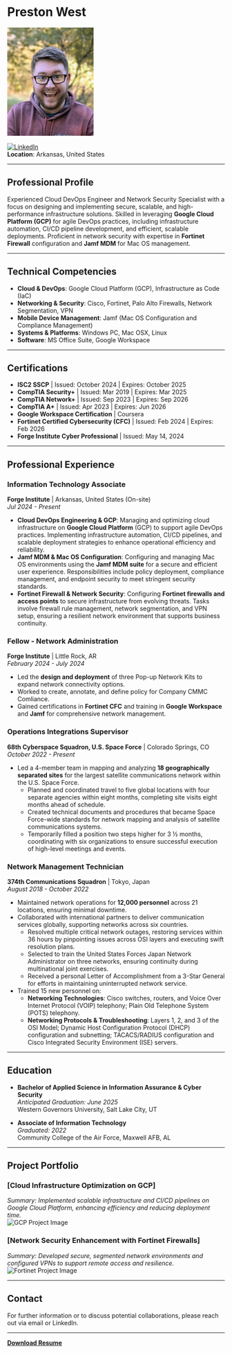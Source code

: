 # Preston West

<img src="Picture.jpg" alt="Image description" width="200" height="250"/>

[![LinkedIn](https://img.shields.io/badge/LinkedIn-Connect-blue)](https://www.linkedin.com)  
**Location**: Arkansas, United States  

<!-- ![Profile Image](Picture.jpg) -->




---

## Professional Profile

Experienced Cloud DevOps Engineer and Network Security Specialist with a focus on designing and implementing secure, scalable, and high-performance infrastructure solutions. Skilled in leveraging **Google Cloud Platform (GCP)** for agile DevOps practices, including infrastructure automation, CI/CD pipeline development, and efficient, scalable deployments. Proficient in network security with expertise in **Fortinet Firewall** configuration and **Jamf MDM** for Mac OS management.

---

## Technical Competencies

- **Cloud & DevOps**: Google Cloud Platform (GCP), Infrastructure as Code (IaC)
- **Networking & Security**: Cisco, Fortinet, Palo Alto Firewalls, Network Segmentation, VPN
- **Mobile Device Management**: Jamf (Mac OS Configuration and Compliance Management)
- **Systems & Platforms**: Windows PC, Mac OSX, Linux
- **Software**: MS Office Suite, Google Workspace

---

## Certifications

- **ISC2 SSCP** | Issued: October 2024 | Expires: October 2025
- **CompTIA Security+** | Issued: Mar 2019 | Expires: Mar 2025
- **CompTIA Network+** | Issued: Sep 2023 | Expires: Sep 2026
- **CompTIA A+** | Issued: Apr 2023 | Expires: Jun 2026
- **Google Workspace Certification** | Coursera
- **Fortinet Certified Cybersecurity (CFC)** | Issued: Feb 2024 | Expires: Feb 2026
- **Forge Institute Cyber Professional** | Issued: May 14, 2024

---

## Professional Experience

### Information Technology Associate  
**Forge Institute** | Arkansas, United States (On-site)  
_Jul 2024 - Present_

- **Cloud DevOps Engineering & GCP**: Managing and optimizing cloud infrastructure on **Google Cloud Platform** (GCP) to support agile DevOps practices. Implementing infrastructure automation, CI/CD pipelines, and scalable deployment strategies to enhance operational efficiency and reliability.
- **Jamf MDM & Mac OS Configuration**: Configuring and managing Mac OS environments using the **Jamf MDM suite** for a secure and efficient user experience. Responsibilities include policy deployment, compliance management, and endpoint security to meet stringent security standards.
- **Fortinet Firewall & Network Security**: Configuring **Fortinet firewalls and access points** to secure infrastructure from evolving threats. Tasks involve firewall rule management, network segmentation, and VPN setup, ensuring a resilient network environment that supports business continuity.

### Fellow - Network Administration  
**Forge Institute** | Little Rock, AR  
_February 2024 - July 2024_

- Led the **design and deployment** of three Pop-up Network Kits to expand network connectivity options.
- Worked to create, annotate, and define policy for Company CMMC Comliance.
- Gained certifications in **Fortinet CFC** and training in **Google Workspace** and **Jamf** for comprehensive network management.

### Operations Integrations Supervisor  
**68th Cyberspace Squadron, U.S. Space Force** | Colorado Springs, CO  
_October 2022 - Present_

- Led a 4-member team in mapping and analyzing **18 geographically separated sites** for the largest satellite communications network within the U.S. Space Force.
  - Planned and coordinated travel to five global locations with four separate agencies within eight months, completing site visits eight months ahead of schedule.
  - Created technical documents and procedures that became Space Force-wide standards for network mapping and analysis of satellite communications systems.
  - Temporarily filled a position two steps higher for 3 ½ months, coordinating with six organizations to ensure successful execution of high-level meetings and events.
  
### Network Management Technician  
**374th Communications Squadron** | Tokyo, Japan  
_August 2018 - October 2022_

- Maintained network operations for **12,000 personnel** across 21 locations, ensuring minimal downtime.
- Collaborated with international partners to deliver communication services globally, supporting networks across six countries.
  - Resolved multiple critical network outages, restoring services within 36 hours by pinpointing issues across OSI layers and executing swift resolution plans.
  - Selected to train the United States Forces Japan Network Administrator on three networks, ensuring continuity during multinational joint exercises.
  - Received a personal Letter of Accomplishment from a 3-Star General for efforts in maintaining uninterrupted network service.
- Trained 15 new personnel on:
  - **Networking Technologies**: Cisco switches, routers, and Voice Over Internet Protocol (VOIP) telephony; Plain Old Telephone System (POTS) telephony.
  - **Networking Protocols & Troubleshooting**: Layers 1, 2, and 3 of the OSI Model; Dynamic Host Configuration Protocol (DHCP) configuration and subnetting; TACACS/RADIUS configuration and Cisco Integrated Security Environment (ISE) servers.

---

## Education

- **Bachelor of Applied Science in Information Assurance & Cyber Security**  
  _Anticipated Graduation: June 2025_  
  Western Governors University, Salt Lake City, UT

- **Associate of Information Technology**  
  _Graduated: 2022_  
  Community College of the Air Force, Maxwell AFB, AL

---

## Project Portfolio

### [Cloud Infrastructure Optimization on GCP]
_Summary: Implemented scalable infrastructure and CI/CD pipelines on Google Cloud Platform, enhancing efficiency and reducing deployment time._  
![GCP Project Image](path/to/gcp-project-image.jpg)

### [Network Security Enhancement with Fortinet Firewalls]
_Summary: Developed secure, segmented network environments and configured VPNs to support remote access and resilience._  
![Fortinet Project Image](path/to/fortinet-project-image.jpg)

---

## Contact

For further information or to discuss potential collaborations, please reach out via email or LinkedIn.

---

**[Download Resume](link/to/resume.pdf)**
